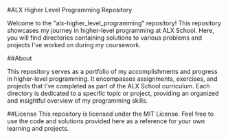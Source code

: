 #ALX Higher Level Programming Repository

Welcome to the "alx-higher_level_programming" repository! This repository showcases my journey in higher-level programming at ALX School. Here, you will find directories containing solutions to various problems and projects I've worked on during my coursework.

##About

This repository serves as a portfolio of my accomplishments and progress in higher-level programming. It encompasses assignments, exercises, and projects that I've completed as part of the ALX School curriculum. Each directory is dedicated to a specific topic or project, providing an organized and insightful overview of my programming skills.

##License
This repository is licensed under the MIT License. Feel free to use the code and solutions provided here as a reference for your own learning and projects.
